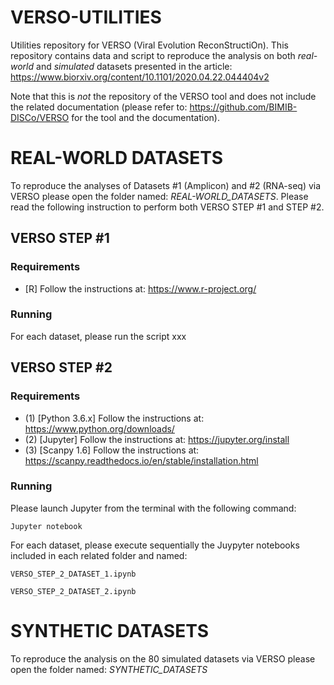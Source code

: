 # VERSO-UTILITIES
Utilities repository for VERSO (Viral Evolution ReconStructiOn). This repository contains data and script to reproduce the analysis on both *real-world* and *simulated* datasets presented in the article: https://www.biorxiv.org/content/10.1101/2020.04.22.044404v2

Note that this is _not_ the repository of the VERSO tool and does not include the related documentation (please refer to: https://github.com/BIMIB-DISCo/VERSO for the tool and the documentation). 

# REAL-WORLD DATASETS
To reproduce the analyses of Datasets #1 (Amplicon) and #2 (RNA-seq) via VERSO please open the folder named: *_REAL-WORLD_DATASETS_*. Please read the following instruction to perform both VERSO STEP #1 and STEP #2. 
  
## VERSO STEP #1

### Requirements 
  * [R] Follow the instructions at: https://www.r-project.org/ 
  
### Running
For each dataset, please run the script xxx
  
## VERSO STEP #2

### Requirements 
* (1) [Python 3.6.x] Follow the instructions at: https://www.python.org/downloads/
* (2) [Jupyter] Follow the instructions at: https://jupyter.org/install
* (3) [Scanpy 1.6] Follow the instructions at: https://scanpy.readthedocs.io/en/stable/installation.html
 
### Running
Please launch Jupyter from the terminal with the following command:
<pre><code>Jupyter notebook</code></pre>

For each dataset, please execute sequentially the Juypyter notebooks included in each related folder and named:   
<pre><code>VERSO_STEP_2_DATASET_1.ipynb </code></pre>
<pre><code>VERSO_STEP_2_DATASET_2.ipynb</code></pre>

  
# SYNTHETIC DATASETS
To reproduce the analysis on the 80 simulated datasets via VERSO please open the folder named: *_SYNTHETIC_DATASETS_*


